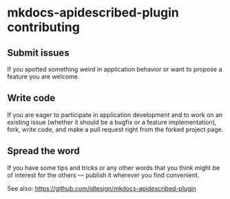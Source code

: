 # mkdocs-apidescribed-plugin contributing


## Submit issues

If you spotted something weird in application behavior or want to propose a feature you are welcome.


## Write code

If you are eager to participate in application development and to work on an existing issue (whether it should
be a bugfix or a feature implementation), fork, write code, and make a pull request right from the forked project page.


## Spread the word

If you have some tips and tricks or any other words that you think might be of interest for the others — publish it
wherever you find convenient.


See also: https://github.com/idlesign/mkdocs-apidescribed-plugin
